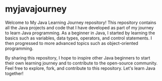 # myjavajourney
Welcome to My Java Learning Journey repository! This repository contains all the Java projects and code that I have developed as part of my journey to learn Java programming. As a beginner in Java, I started by learning the basics such as variables, data types, operators, and control statements. I then progressed to more advanced topics such as object-oriented programming.

By sharing this repository, I hope to inspire other Java beginners to start their own learning journey and to contribute to the open-source community. Feel free to explore, fork, and contribute to this repository. Let's learn Java together!

